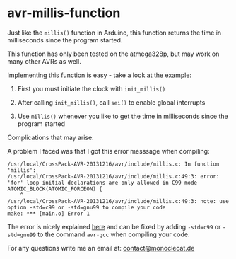 # avr-millis-function
Just like the <code>millis()</code> function in Arduino, this function returns 
the time in milliseconds since the program started.

This function has only been tested on the atmega328p, but may work on many other AVRs as well.

Implementing this function is easy - take a look at the example:

1) First you must initiate the clock with <code>init_millis()</code>

2) After calling <code>init_millis()</code>, call <code>sei()</code> to enable global interrupts

3) Use <code>millis()</code> whenever you like to get the time in milliseconds since the program started

Complications that may arise:

A problem I faced was that I got this error messsage when compiling:

    /usr/local/CrossPack-AVR-20131216/avr/include/millis.c: In function 'millis':
    /usr/local/CrossPack-AVR-20131216/avr/include/millis.c:49:3: error: 'for' loop initial declarations are only allowed in C99 mode
    ATOMIC_BLOCK(ATOMIC_FORCEON) {
        ^
    /usr/local/CrossPack-AVR-20131216/avr/include/millis.c:49:3: note: use option -std=c99 or -std=gnu99 to compile your code
    make: *** [main.o] Error 1

The error is nicely explained [here](http://cboard.cprogramming.com/c-programming/162799-what-c99-mode.html) and can be fixed by 
adding <code>-std=c99</code> or <code>-std=gnu99</code> to the command <code>avr-gcc</code> when compiling your code.

For any questions write me an email at: contact@monoclecat.de
